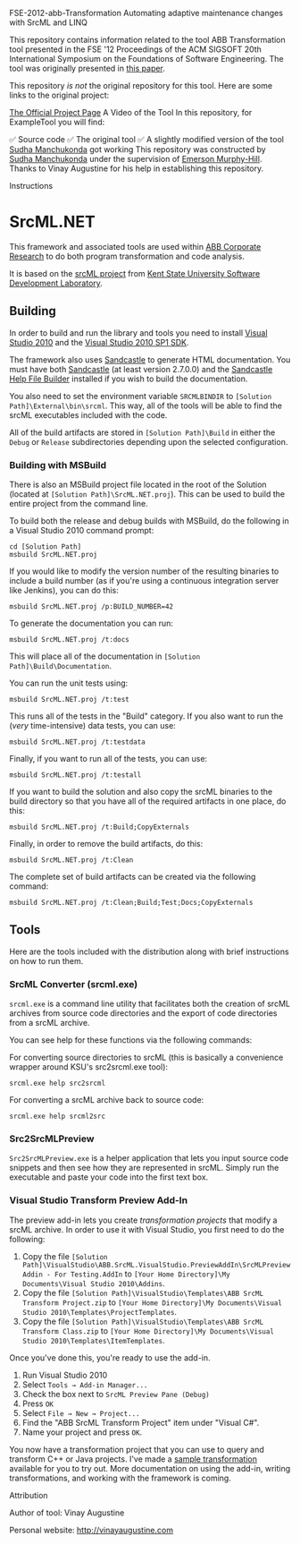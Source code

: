 FSE-2012-abb-Transformation
Automating adaptive maintenance changes with SrcML and LINQ

This repository contains information related to the tool ABB Transformation tool presented in the FSE '12 Proceedings of the ACM SIGSOFT 20th International Symposium on the Foundations of Software Engineering. The tool was originally presented in [this paper](http://dl.acm.org/citation.cfm?doid=2393596.2393604).


This repository _is not_ the original repository for this tool. Here are some links to the original project:

[The Official Project Page](http://dl.acm.org/citation.cfm?doid=2393596.2393604)
A Video of the Tool
In this repository, for ExampleTool you will find:

:white_check_mark: Source code
:white_check_mark: The original tool
:white_check_mark: A slightly modified version of the tool [Sudha Manchukonda](https://github.com/Smanchu) got working
This repository was constructed by [Sudha Manchukonda](https://github.com/Smanchu) under the supervision of [Emerson Murphy-Hill](https://github.com/CaptainEmerson). Thanks to Vinay Augustine for his help in establishing this repository.

Instructions
# SrcML.NET

This framework and associated tools are used within [ABB Corporate Research](http://www.abb.com/softwareresearch) to do both program transformation and code analysis.

It is based on the [srcML project](http://www.sdml.info/projects/srcml/) from [Kent State University Software Development Laboratory](http://www.sdml.info/index.html).

## Building

In order to build and run the library and tools you need to install [Visual Studio 2010](http://www.microsoft.com/visualstudio/en-us/products/2010-editions) and the [Visual Studio 2010 SP1 SDK](http://www.microsoft.com/en-us/download/details.aspx?id=21835).

The framework also uses [Sandcastle](http://sandcastlestyles.codeplex.com/) to generate HTML documentation. You must have both [Sandcastle](http://sandcastlestyles.codeplex.com/releases/view/86091) (at least version 2.7.0.0) and the [Sandcastle Help File Builder](http://sandcastlestyles.codeplex.com/releases/view/86091) installed if you wish to build the documentation.

You also need to set the environment variable `SRCMLBINDIR` to `[Solution Path]\External\bin\srcml`. This way, all of the tools will be able to find the srcML executables included with the code.

All of the build artifacts are stored in `[Solution Path]\Build` in either the `Debug` or `Release` subdirectories depending upon the selected configuration.

### Building with MSBuild

There is also an MSBuild project file located in the root of the Solution (located at `[Solution Path]\SrcML.NET.proj`). This can be used to build the entire project from the command line.

To build both the release and debug builds with MSBuild, do the following in a Visual Studio 2010 command prompt:

    cd [Solution Path]
    msbuild SrcML.NET.proj

If you would like to modify the version number of the resulting binaries to include a build number (as if you're using a continuous integration server like Jenkins), you can do this:

    msbuild SrcML.NET.proj /p:BUILD_NUMBER=42

To generate the documentation you can run:

    msbuild SrcML.NET.proj /t:docs

This will place all of the documentation in `[Solution Path]\Build\Documentation`.

You can run the unit tests using:

	msbuild SrcML.NET.proj /t:test

This runs all of the tests in the "Build" category. If you also want to run the (*very* time-intensive) data tests, you can use:

	msbuild SrcML.NET.proj /t:testdata

Finally, if you want to run all of the tests, you can use:

	msbuild SrcML.NET.proj /t:testall

If you want to build the solution and also copy the srcML binaries to the build directory so that you have all of the required artifacts in one place, do this:

    msbuild SrcML.NET.proj /t:Build;CopyExternals

Finally, in order to remove the build artifacts, do this:

    msbuild SrcML.NET.proj /t:Clean

The complete set of build artifacts can be created via the following command:

    msbuild SrcML.NET.proj /t:Clean;Build;Test;Docs;CopyExternals

## Tools

Here are the tools included with the distribution along with brief instructions on how to run them.

### SrcML Converter (srcml.exe)

`srcml.exe` is a command line utility that facilitates both the creation of srcML archives from source code directories and the export of code directories from a srcML archive.

You can see help for these functions via the following commands:

For converting source directories to srcML (this is basically a convenience wrapper around KSU's src2srcml.exe tool):

    srcml.exe help src2srcml

For converting a srcML archive back to source code:

    srcml.exe help srcml2src

### Src2SrcMLPreview

`Src2SrcMLPreview.exe` is a helper application that lets you input source code snippets and then see how they are represented in srcML. Simply run the executable and paste your code into the first text box.

### Visual Studio Transform Preview Add-In

The preview add-in lets you create *transformation projects* that modify a srcML archive. In order to use it with Visual Studio, you first need to do the following:

1. Copy the file `[Solution Path]\VisualStudio\ABB.SrcML.VisualStudio.PreviewAddIn\SrcMLPreviewAddin - For Testing.AddIn` to `[Your Home Directory]\My Documents\Visual Studio 2010\Addins`.
2. Copy the file `[Solution Path]\VisualStudio\Templates\ABB SrcML Transform Project.zip` to `[Your Home Directory]\My Documents\Visual Studio 2010\Templates\ProjectTemplates`.
3. Copy the file `[Solution Path]\VisualStudio\Templates\ABB SrcML Transform Class.zip` to `[Your Home Directory]\My Documents\Visual Studio 2010\Templates\ItemTemplates`.

Once you've done this, you're ready to use the add-in.

1. Run Visual Studio 2010
2. Select `Tools → Add-in Manager...`
3. Check the box next to `SrcML Preview Pane (Debug)`
4. Press `OK`
5. Select `File → New → Project...`
6. Find the "ABB SrcML Transform Project" item under "Visual C#".
7. Name your project and press `OK`.

You now have a transformation project that you can use to query and transform C++ or Java projects. I've made a [sample transformation](https://github.com/abb-iss/NppTransformExample) available for you to try out. More documentation on using the add-in, writing transformations, and working with the framework is coming.



Attribution

Author of tool: Vinay Augustine

Personal website: http://vinayaugustine.com



